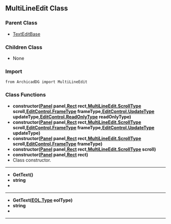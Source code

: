 ## MultiLineEdit Class

### Parent Class
* [TextEditBase](TextEditBase.md)

### Children Class
* None

### Import
```
from ArchicadDG import MultiLineEdit
``` 

### Class Functions

* **constructor([Panel](../m_panel/Panel.md) panel,[Rect](../Rect.md) rect,[MultiLineEdit.ScrollType](MultiLineEdit_ScrollType.md) scroll,[EditControl.FrameType](EditControl_FrameType.md) frameType,[EditControl.UpdateType](EditControl_UpdateType.md) updateType,[EditControl.ReadOnlyType](EditControl_ReadOnlyType.md) readOnlyType)**
* **constructor([Panel](../m_panel/Panel.md) panel,[Rect](../Rect.md) rect,[MultiLineEdit.ScrollType](MultiLineEdit_ScrollType.md) scroll,[EditControl.FrameType](EditControl_FrameType.md) frameType,[EditControl.UpdateType](EditControl_UpdateType.md) updateType)**
* **constructor([Panel](../m_panel/Panel.md) panel,[Rect](../Rect.md) rect,[MultiLineEdit.ScrollType](MultiLineEdit_ScrollType.md) scroll,[EditControl.FrameType](EditControl_FrameType.md) frameType)**
* **constructor([Panel](../m_panel/Panel.md) panel,[Rect](../Rect.md) rect,[MultiLineEdit.ScrollType](MultiLineEdit_ScrollType.md) scroll)**
* **constructor([Panel](../m_panel/Panel.md) panel,[Rect](../Rect.md) rect)**
* Class constructor.
-----

* **GetText()**
* **string**
* 
-----

* **GetText([EOL.Type](../EOL/Type.md) eolType)**
* **string**
* 
-----
